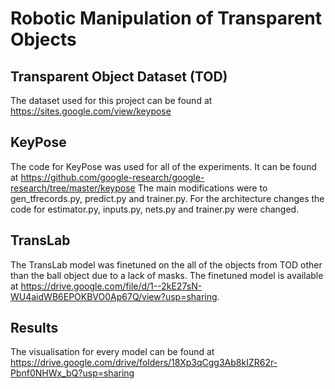 # Robotic Manipulation of Transparent Objects
## Transparent Object Dataset (TOD)
The dataset used for this project can be found at https://sites.google.com/view/keypose 
## KeyPose
The code for KeyPose was used for all of the experiments. It can be found at https://github.com/google-research/google-research/tree/master/keypose
The main modifications were to gen_tfrecords.py, predict.py and trainer.py. For the architecture changes the code for estimator.py, inputs.py, nets.py and trainer.py were changed. 
## TransLab
The TransLab model was finetuned on the all of the objects from TOD other than the ball object due to a lack of masks. The finetuned model is available at https://drive.google.com/file/d/1--2kE27sN-WU4aidWB6EPOKBVO0Ap67Q/view?usp=sharing. 

## Results
The visualisation for every model can be found at https://drive.google.com/drive/folders/18Xp3qCgg3Ab8kIZR62r-Pbnf0NHWx_bQ?usp=sharing
